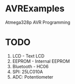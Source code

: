 # AVRExamples
Atmega328p AVR Programming

# TODO

1. LCD - Text LCD  
2. EEPROM - Internal EEPROM  
3. Bluetooth - HC06  
4. SPI: 25LC010A  
5. ADC: Potentiometer  
